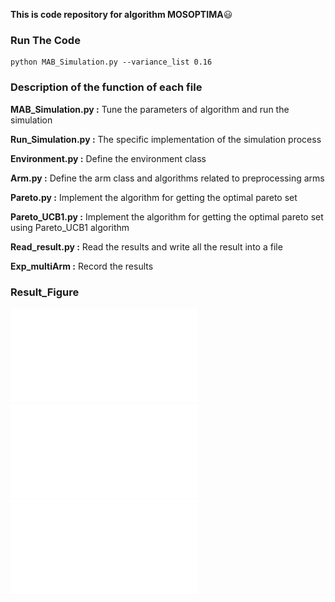 **This is code repository for algorithm MOSOPTIMA**:smiley:

### Run The Code

```
python MAB_Simulation.py --variance_list 0.16
```

### Description of the function of each file

**MAB_Simulation.py :** Tune the parameters of algorithm and run the simulation

**Run_Simulation.py :** The specific implementation of the simulation process

**Environment.py :** Define the environment class 

**Arm.py :** Define the arm class and algorithms related to preprocessing arms

**Pareto.py :** Implement the algorithm for getting the optimal pareto set 

**Pareto_UCB1.py :** Implement the algorithm for getting the optimal pareto set using Pareto_UCB1 algorithm

**Read_result.py :** Read the results and write all the result into a file

**Exp_multiArm :** Record the results

### Result_Figure

![Num_Arm](Result/sim_gauss_var_numarm.pdf)
![Num_Dimension](Result/sim_gauss_var_numd.pdf)
![Reward_Gap](Result/sim_5arm_gauss_var_sigma.pdf)




